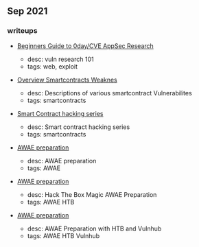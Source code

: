 ## Sep 2021

### writeups
- [Beginners Guide to 0day/CVE AppSec Research](https://0xboku.com/2021/09/14/0dayappsecBeginnerGuide.html)
    - desc: vuln research 101
    - tags: web, exploit
- [Overview Smartcontracts Weaknes](https://swcregistry.io/)
    - desc: Descriptions of various smartcontract Vulnerabilites
    - tags: smartcontracts
- [Smart Contract hacking series](https://console-cowboys.blogspot.com/2020/08/smart-contract-hacking-chapter-1.html)
    - desc: Smart contract hacking series
    - tags: smartcontracts
  
- [AWAE preparation](https://z-r0crypt.github.io/blog/2020/01/22/oswe/awae-preparation/)
    - desc: AWAE preparation
    - tags: AWAE
- [AWAE preparation](https://ranakhalil101.medium.com/oswe-prep-hack-the-box-magic-f173e2d09125)
    - desc: Hack The Box Magic AWAE Preparation
    - tags: AWAE HTB 
- [AWAE preparation](https://klezvirus.github.io/Misc/HTB-VH-OSWE/)
    - desc: AWAE Preparation with HTB and Vulnhub
    - tags: AWAE HTB Vulnhub
